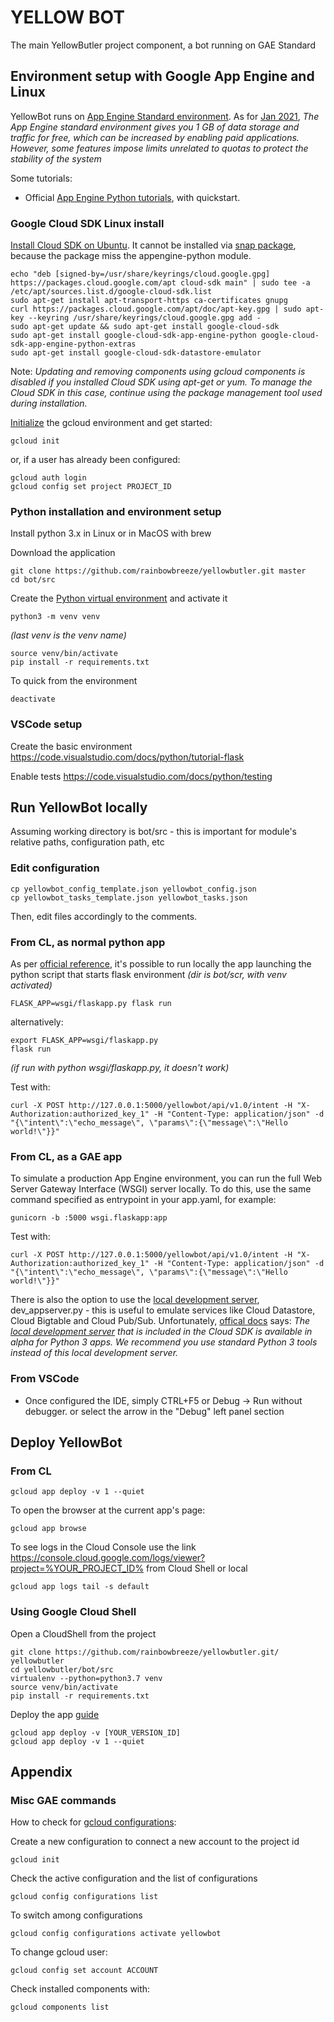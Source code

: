 # YELLOW BOT
The main YellowButler project component, a bot running on GAE Standard


## Environment setup with Google App Engine and Linux

YellowBot runs on [App Engine Standard environment](https://cloud.google.com/appengine/docs/the-appengine-environments). As for [Jan 2021](https://cloud.google.com/appengine/quotas), _The App Engine standard environment gives you 1 GB of data storage and traffic for free, which can be increased by enabling paid applications. However, some features impose limits unrelated to quotas to protect the stability of the system_

Some tutorials:
- Official [App Engine Python tutorials](https://cloud.google.com/appengine/docs/standard/python3), with quickstart.


### Google Cloud SDK Linux install
[Install Cloud SDK on Ubuntu](https://cloud.google.com/sdk/docs/quickstart#deb). It cannot be installed via [snap package](https://cloud.google.com/sdk/docs/downloads-snap), because the package miss the appengine-python module.
```
echo "deb [signed-by=/usr/share/keyrings/cloud.google.gpg] https://packages.cloud.google.com/apt cloud-sdk main" | sudo tee -a /etc/apt/sources.list.d/google-cloud-sdk.list
sudo apt-get install apt-transport-https ca-certificates gnupg
curl https://packages.cloud.google.com/apt/doc/apt-key.gpg | sudo apt-key --keyring /usr/share/keyrings/cloud.google.gpg add -
sudo apt-get update && sudo apt-get install google-cloud-sdk
sudo apt-get install google-cloud-sdk-app-engine-python google-cloud-sdk-app-engine-python-extras
sudo apt-get install google-cloud-sdk-datastore-emulator
```
Note: _Updating and removing components using gcloud components is disabled if you installed Cloud SDK using apt-get or yum. To manage the Cloud SDK in this case, continue using the package management tool used during installation._

[Initialize](https://cloud.google.com/sdk/docs/initializing) the gcloud environment and get started:
```
gcloud init
```
or, if a user has already been configured:
```
gcloud auth login
gcloud config set project PROJECT_ID
```


### Python installation and environment setup

Install python 3.x in Linux or in MacOS with brew

Download the application
```
git clone https://github.com/rainbowbreeze/yellowbutler.git master
cd bot/src
```

Create the [Python virtual environment](https://docs.python.org/3/library/venv.html) and activate it
```
python3 -m venv venv
```
_(last venv is the venv name)_

```
source venv/bin/activate
pip install -r requirements.txt
```

To quick from the environment
```
deactivate
```


### VSCode setup
Create the basic environment
https://code.visualstudio.com/docs/python/tutorial-flask

Enable tests
https://code.visualstudio.com/docs/python/testing



## Run YellowBot locally
Assuming working directory is bot/src - this is important for module's relative paths, configuration path, etc

### Edit configuration
```
cp yellowbot_config_template.json yellowbot_config.json
cp yellowbot_tasks_template.json yellowbot_tasks.json
```
Then, edit files accordingly to the comments.


### From CL, as normal python app
As per [official reference](https://cloud.google.com/appengine/docs/standard/python3/testing-and-deploying-your-app), it's possible to run locally the app launching the python script that starts flask environment
_(dir is bot/scr, with venv activated)_
```
FLASK_APP=wsgi/flaskapp.py flask run
```
alternatively:
```
export FLASK_APP=wsgi/flaskapp.py
flask run
```
_(if run with python wsgi/flaskapp.py, it doesn't work)_

Test with: 
```
curl -X POST http://127.0.0.1:5000/yellowbot/api/v1.0/intent -H "X-Authorization:authorized_key_1" -H "Content-Type: application/json" -d "{\"intent\":\"echo_message\", \"params\":{\"message\":\"Hello world!\"}}"
```

### From CL, as a GAE app
To simulate a production App Engine environment, you can run the full Web Server Gateway Interface (WSGI) server locally. To do this, use the same command specified as entrypoint in your app.yaml, for example:
```
gunicorn -b :5000 wsgi.flaskapp:app
```
Test with: 
```
curl -X POST http://127.0.0.1:5000/yellowbot/api/v1.0/intent -H "X-Authorization:authorized_key_1" -H "Content-Type: application/json" -d "{\"intent\":\"echo_message\", \"params\":{\"message\":\"Hello world!\"}}"
```

There is also the option to use the [local development server](https://cloud.google.com/appengine/docs/standard/python3/testing-and-deploying-your-app#local-dev-server), dev_appserver.py - this is useful to emulate services like Cloud Datastore, Cloud Bigtable and Cloud Pub/Sub. Unfortunately, [offical docs](https://cloud.google.com/appengine/docs/standard/python/migrate-to-python3/testing#testing-on-app-engine) says: _The [local development server](https://cloud.google.com/appengine/docs/standard/python3/testing-and-deploying-your-app#local-dev-server) that is included in the Cloud SDK is available in alpha for Python 3 apps. We recommend you use standard Python 3 tools instead of this local development server._



### From VSCode
- Once configured the IDE, simply CTRL+F5 or Debug -> Run without debugger. or select the arrow in the "Debug" left panel section



## Deploy YellowBot

### From CL
```
gcloud app deploy -v 1 --quiet
```

To open the browser at the current app's page:
```
gcloud app browse
```

To see logs in the Cloud Console use the link https://console.cloud.google.com/logs/viewer?project=%YOUR_PROJECT_ID%
from Cloud Shell or local
```
gcloud app logs tail -s default 
```



### Using Google Cloud Shell
Open a CloudShell from the project
```
git clone https://github.com/rainbowbreeze/yellowbutler.git/ yellowbutler
cd yellowbutler/bot/src
virtualenv --python=python3.7 venv
source venv/bin/activate
pip install -r requirements.txt
``` 

Deploy the app [guide](https://cloud.google.com/appengine/docs/standard/python3/runtime?hl=sl#application_startup)
```
gcloud app deploy -v [YOUR_VERSION_ID]
gcloud app deploy -v 1 --quiet
```



## Appendix

### Misc GAE commands

How to check for [gcloud configurations](https://www.the-swamp.info/blog/configuring-gcloud-multiple-projects/):

Create a new configuration to connect a new account to the project id
```
gcloud init
``` 
Check the active configuration and the list of configurations
```
gcloud config configurations list
```

To switch among configurations
```
gcloud config configurations activate yellowbot
```

To change gcloud user:
```
gcloud config set account ACCOUNT
```

Check installed components with:
```
gcloud components list
```
